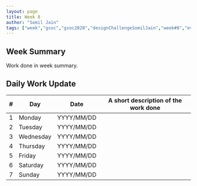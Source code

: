 ```yaml
---
layout: page
title: Week 8
author: "Somil Jain"
tags: ["week","gsoc","gsoc2020","designChallengeSomilJain","week#8","eval#2"]
---
```


## Week Summary

 
Work done in week summary.

## Daily Work Update

|\#|Day|Date|A short description of the work done|  
|---	|---	|---	|---	|  
|1   	| Monday 	|   YYYY/MM/DD	| |  
|2   	| Tuesday  	|   YYYY/MM/DD	| 	|  
|3   	| Wednesday  	|  YYYY/MM/DD 	| |  
|4   	| Thursday  	|   YYYY/MM/DD	|  |  
|5   	| Friday  	|   YYYY/MM/DD	|  |  
|6   	| Saturday  	|   YYYY/MM/DD	| 	|  
|7   	| Sunday  	|   YYYY/MM/DD	|  |  
